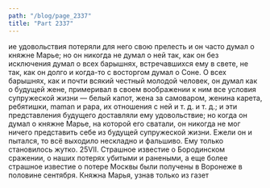 ```yaml
---
path: "/blog/page_2337"
title: "Part 2337"
---
```


ие удовольствия потеряли для него свою прелесть и он часто думал о княжне Марье; но он никогда не думал о ней так, как он без исключения думал о всех барышнях, встречавшихся ему в свете, не так, как он долго и когда-то с восторгом думал о Соне. О всех барышнях, как и почти всякий честный молодой человек, он думал как о будущей жене, примеривал в своем воображении к ним все условия супружеской жизни — белый капот, жена за самоваром, женина карета, ребятишки, maman и papa, их отношения с ней и т. д. и т. д.; и эти представления будущего доставляли ему удовольствие; но когда он думал о княжне Марье, на которой его сватали, он никогда не мог ничего представить себе из будущей супружеской жизни. Ежели он и пытался, то всё выходило нескладно и фальшиво. Ему только становилось жутко.
25VII.
Страшное известие о Бородинском сражении, о наших потерях убитыми и ранеными, а еще более страшное известие о потере Москвы были получены в Воронеже в половине сентября. Княжна Марья, узнав только из газет
